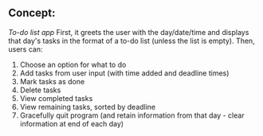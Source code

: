 ## Concept:
*To-do list app*
First, it greets the user with the day/date/time and displays that day's tasks in the format of a to-do list (unless the list is empty). Then, users can:
1. Choose an option for what to do
2. Add tasks from user input (with time added and deadline times)
3. Mark tasks as done
4. Delete tasks
5. View completed tasks
6. View remaining tasks, sorted by deadline
7. Gracefully quit program (and retain information from that day - clear information at end of each day)